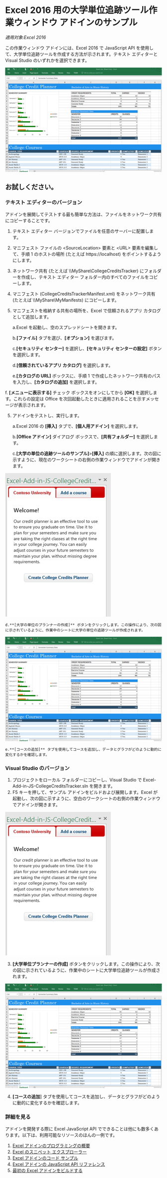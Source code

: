 # <a name="college-credits-tracker-task-pane-add-in-sample-for-excel-2016"></a>Excel 2016 用の大学単位追跡ツール作業ウィンドウ アドインのサンプル

_適用対象:Excel 2016_

この作業ウィンドウ アドインには、Excel 2016 で JavaScript API を使用して、大学単位追跡ツールを作成する方法が示されます。テキスト エディターと Visual Studio のいずれかを選択できます。

![大学単位追跡ツールのサンプル](../images/CollegeCreditsTracker_tracker.PNG)

## <a name="try-it-out"></a>お試しください。
### <a name="text-editor-version"></a>テキスト エディターのバージョン

アドインを展開してテストする最も簡単な方法は、ファイルをネットワーク共有にコピーすることです。

1.  テキスト エディター バージョンでファイルを任意のサーバーに配置します。
2.  マニフェスト ファイルの \<SourceLocation\> 要素と \<URL\> 要素を編集して、手順 1 のホストの場所 (たとえば https://localhost) をポイントするようにします。
2.  ネットワーク共有 (たとえば \\\MyShare\CollegeCreditsTracker) にフォルダーを作成し、テキスト エディター フォルダー内のすべてのファイルをコピーします。
3.  マニフェスト (CollegeCreditsTrackerManifest.xml) をネットワーク共有 (たとえば \\\MyShare\MyManifests) にコピーします。
4.  マニフェストを格納する共有の場所を、Excel で信頼されるアプリ カタログとして追加します。

    a.Excel を起動し、空のスプレッドシートを開きます。

    b.**[ファイル]** タブを選び、**[オプション]** を選びます。

    c.**[セキュリティ センター]** を選択し、**[セキュリティ センターの設定]** ボタンを選択します。

    d.**[信頼されているアプリ カタログ]** を選択します。

    e.**[カタログの URL]** ボックスに、手順 1 で作成したネットワーク共有のパスを入力し、**[カタログの追加]** を選択します。

   f. **[メニューに表示する]** チェック ボックスをオンにしてから **[OK]** を選択します。これらの設定は Office を次回起動したときに適用されることを示すメッセージが表示されます。

5.  アドインをテストし、実行します。

    a.Excel 2016 の **[挿入]** タブで、**[個人用アドイン]** を選択します。

    b.**[Office アドイン]** ダイアログ ボックスで、**[共有フォルダー]** を選択します。

    c.**[大学の単位の追跡ツールのサンプル]**>**[挿入]** の順に選択します。次の図に示すように、現在のワークシートの右側の作業ウィンドウでアドインが開きます。

   ![大学単位追跡ツールのサンプル](../images/CollegeCreditsTracker_taskpane.PNG)

    d.**[大学の単位のプランナーの作成]** ボタンをクリックします。この操作により、次の図に示されているように、作業中のシートに大学の単位の追跡ツールが作成されます。

  ![大学単位追跡ツールのサンプル](../images/CollegeCreditsTracker_tracker.PNG)

    e.**[コースの追加]** タブを使用してコースを追加し、データとグラフがどのように動的に変化するかを確認します。

### <a name="visual-studio-version"></a>Visual Studio のバージョン
1.  プロジェクトをローカル フォルダーにコピーし、Visual Studio で Excel-Add-in-JS-CollegeCreditsTracker.sln を開きます。
2.  F5 キーを押して、サンプル アドインをビルドおよび展開します。Excel が起動し、次の図に示すように、空白のワークシートの右側の作業ウィンドウでアドインが開きます。

  ![大学単位追跡ツールのサンプル](../images/CollegeCreditsTracker_taskpane.PNG)

3.  **[大学単位プランナーの作成]** ボタンをクリックします。この操作により、次の図に示されているように、作業中のシートに大学単位追跡ツールが作成されます。

  ![大学単位追跡ツールのサンプル](../images/CollegeCreditsTracker_tracker.PNG)

4. **[コースの追加**] タブを使用してコースを追加し、データとグラフがどのように動的に変化するかを確認します。


### <a name="learn-more"></a>詳細を見る

アドインを開発する際に Excel JavaScript API でできることは他にも数多くあります。以下は、利用可能なリソースのほんの一例です。

1.  [Excel アドインのプログラミングの概要](https://github.com/OfficeDev/office-js-docs/blob/master/excel/excel-add-ins-programming-overview.md)
2.  [Excel のスニペット エクスプローラー](http://officesnippetexplorer.azurewebsites.net/#/snippets/excel)
3.  [Excel アドインのコード サンプル](https://github.com/OfficeDev/office-js-docs/blob/master/excel/excel-add-ins-code-samples.md)
4.  [Excel アドインの JavaScript API リファレンス](https://github.com/OfficeDev/office-js-docs/blob/master/excel/excel-add-ins-javascript-reference.md)
5.  [最初の Excel アドインをビルドする](https://github.com/OfficeDev/office-js-docs/blob/master/excel/build-your-first-excel-add-in.md)